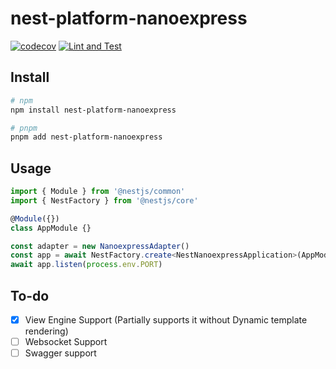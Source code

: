 # nest-platform-nanoexpress

[![codecov](https://codecov.io/gh/asomethings/nest-platform-nanoexpress/branch/main/graph/badge.svg?token=8IXYG2705Y)](https://codecov.io/gh/asomethings/nest-platform-nanoexpress)
[![Lint and Test](https://github.com/asomethings/nest-platform-nanoexpress/actions/workflows/lint_test.yml/badge.svg)](https://github.com/asomethings/nest-platform-nanoexpress/actions/workflows/lint_test.yml)

## Install


```bash
# npm
npm install nest-platform-nanoexpress

# pnpm
pnpm add nest-platform-nanoexpress
```

## Usage

```typescript
import { Module } from '@nestjs/common'
import { NestFactory } from '@nestjs/core'

@Module({})
class AppModule {}

const adapter = new NanoexpressAdapter()
const app = await NestFactory.create<NestNanoexpressApplication>(AppModule, adapter)
await app.listen(process.env.PORT)
```

## To-do
- [x] View Engine Support (Partially supports it without Dynamic template rendering)
- [ ] Websocket Support
- [ ] Swagger support
